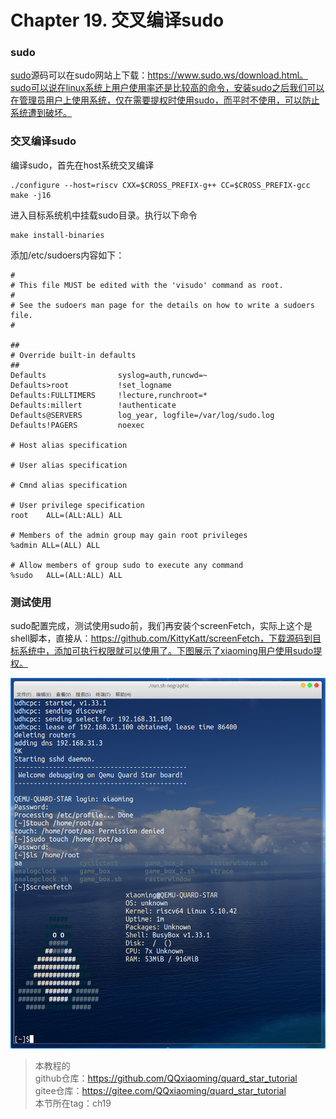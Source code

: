 # Chapter 19. 交叉编译sudo

### sudo

[sudo](https://www.sudo.ws/)源码可以在sudo网站上下载：https://www.sudo.ws/download.html。sudo可以说在linux系统上用户使用率还是比较高的命令，安装sudo之后我们可以在管理员用户上使用系统，仅在需要提权时使用sudo，而平时不使用，可以防止系统遭到破坏。


### 交叉编译sudo

编译sudo，首先在host系统交叉编译

```shell
./configure --host=riscv CXX=$CROSS_PREFIX-g++ CC=$CROSS_PREFIX-gcc 
make -j16
```

进入目标系统机中挂载sudo目录。执行以下命令

```shell
make install-binaries
```

添加/etc/sudoers内容如下：

```shell
#                                                                         
# This file MUST be edited with the 'visudo' command as root.             
#                                                                         
# See the sudoers man page for the details on how to write a sudoers file.
#                                                                         
 
##                                                                        
# Override built-in defaults                                              
##                                                                        
Defaults                syslog=auth,runcwd=~                              
Defaults>root           !set_logname                                      
Defaults:FULLTIMERS     !lecture,runchroot=*               
Defaults:millert        !authenticate                      
Defaults@SERVERS        log_year, logfile=/var/log/sudo.log
Defaults!PAGERS         noexec                             
                                                           
# Host alias specification                                 
                                                           
# User alias specification                                 
                                                           
# Cmnd alias specification    
                              
# User privilege specification                       
root    ALL=(ALL:ALL) ALL                                                    
                                                                             
# Members of the admin group may gain root privileges                        
%admin ALL=(ALL) ALL                                                         
                                                                             
# Allow members of group sudo to execute any command                         
%sudo   ALL=(ALL:ALL) ALL  
```

### 测试使用

sudo配置完成，测试使用sudo前，我们再安装个screenFetch，实际上这个是shell脚本，直接从：https://github.com/KittyKatt/screenFetch，下载源码到目标系统中，添加可执行权限就可以使用了。下图展示了xiaoming用户使用sudo提权。

![ch19-0](./img/ch19-0.png)


> 本教程的<br>github仓库：https://github.com/QQxiaoming/quard_star_tutorial<br>gitee仓库：https://gitee.com/QQxiaoming/quard_star_tutorial<br>本节所在tag：ch19